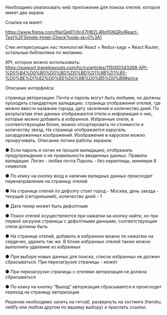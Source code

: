 Необходимо реализовать web приложение для поиска отелей, которое имеет два экрана

Ссылка на макет:

https://www.figma.com/file/Qe8Tr0nX7HB2L4RnfGNQRv/React-Test%2FSimple-Hotel-Check?node-id=0%3A1

Стек интересующих нас технологий React + Redux-saga + React Router, остальные библиотеки по желанию.

API, которое можно использовать: https://support.travelpayouts.com/hc/ru/articles/115000343268-API-%D0%B4%D0%B0%D0%BD%D0%BD%D1%8B%D1%85-%D0%BE%D1%82%D0%B5%D0%BB%D0%B5%D0%B9#price

Описание интерфейса:

страница авторизации. Почта и пароль могут быть любыми, но должны проходить стандартную валидацию.
страница отображения отелей, где можно ввести название города, дату заселения и количество дней. По результатам этих данных отображаются отели и информация о них, которые можно добавить в избранное. Избранные отели, в соответствующем блоке, можно отсортировать по стоимости и количеству звезд. На странице отображается карусель захардкоженных изображений. Изображение в карусели можно прокручивать.
Описание логики работы экранов:

● Если пароль и логин не прошли валидацию, отображать предупреждение о не правильности введенных данных.
Правила валидации:
Логин - любая почта
Пароль - без кириллицы, минимум 8 символов

● По клику на кнопку вход и наличии валидных данных происходит перенаправление на страницу отелей

● На странице отелей по дефолту стоит город - Москва, день заезда - текущий (сегодняшний), количество дней - 1

● Дата пикер может быть дефолтным

● Поиск отелей осуществляется при нажатии на кнопку найти, но при первой загрузке страницы с дефолтными данными, соответствующие отели должны быть

● На странице отелей, добавить в избранное можно по нажатию на сердечко, удалить так же. В блоке избранных отелей также можно выполнить удаление из избранных

● При выборе новых данных для поиска, список избранных не должен сбрасываться. При перезагрузке страницы - может

● При перезагрузке страницы с отелями авторизация не должна сбрасываться

● По клику на кнопку “Выход” авторизация сбрасывается и происходит переход на страницу авторизации

Решение необходимо залить на гитхаб, развернуть на хостинге (heroku, netlify или любом другом по вашему выбору) и прислать ссылки.
